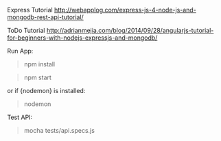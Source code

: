 Express Tutorial
http://webapplog.com/express-js-4-node-js-and-mongodb-rest-api-tutorial/

ToDo Tutorial
http://adrianmejia.com/blog/2014/09/28/angularjs-tutorial-for-beginners-with-nodejs-expressjs-and-mongodb/

Run App:
> npm install

> npm start

or if {nodemon} is installed:

> nodemon 

Test API:
> mocha tests/api.specs.js